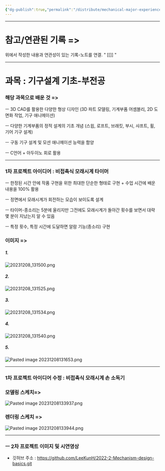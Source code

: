 ```yaml
---
{"dg-publish":true,"permalink":"/distribute/mechanical-major-experience-story-record/2022-2-mechanism-design-basics/","noteIcon":""}
---
```




-------------------------------
# 참고/연관된 기록 =>
위에서 작성한 내용과 연관성이 있는 기록-노트를 연결.
" [[]] "


----------------------------
# 과목 : 기구설계 기초-부전공

### 해당 과목으로 배운 것 =>
	
ㅡ 3D CAD를 활용한 다양한 형상 디자인
(3D 파트 모델링,  기계부품 어셈블리, 2D 도면화 작업, 기구 애니메이션)
	
ㅡ 다양한 기계부품의 정적 설계의 기초 개념
(스윕, 로프트, 브래킷, 부시, 샤프트, 휠, 기어 기구 설계)
	
ㅡ 구동 기구 설계 및 모션 애니메이션 능력을 함양
	
ㅡ C언어 + 아두이노 회로 활용


----
### 1차 프로젝트 아이디어 : 비접촉식 모래시계 타이머  
  
ㅡ 한정된 시간 안에 작품 구현을 위한 최대한 단순한 형태로 구현 + 수업 시간에 배운 내용을 100% 활용  
  
ㅡ 정면에서 모래시계가 회전하는 모습이 보이도록 설계  
  
ㅡ 타이머-종소리는 5분에 울리지만 그전에도 모래시계가 돌아간 횟수를 보면서 대략 몇 분이 지났는지 알 수 있음  
  
ㅡ 특정 횟수, 특정 시간에 도달하면 알람 기능(종소리) 구현


### 이미지 =>
##### 1. 
![20231208_131500.png](/img/user/%EC%B2%A8%EB%B6%80%ED%8C%8C%EC%9D%BC/20231208_131500.png)
##### 2. 
![20231208_131525.png](/img/user/%EC%B2%A8%EB%B6%80%ED%8C%8C%EC%9D%BC/20231208_131525.png)
##### 3. 
![20231208_131534.png](/img/user/%EC%B2%A8%EB%B6%80%ED%8C%8C%EC%9D%BC/20231208_131534.png)
##### 4. 
![20231208_131540.png](/img/user/%EC%B2%A8%EB%B6%80%ED%8C%8C%EC%9D%BC/20231208_131540.png)
##### 5.
![Pasted image 20231208131653.png](/img/user/%EC%B2%A8%EB%B6%80%ED%8C%8C%EC%9D%BC/Pasted%20image%2020231208131653.png)

---
### 1차 프로젝트 아이디어 수정 : 비접촉식 모래시계 손 소독기

### 모델링 스케치=>
![Pasted image 20231208133937.png](/img/user/%EC%B2%A8%EB%B6%80%ED%8C%8C%EC%9D%BC/Pasted%20image%2020231208133937.png)

### 렌더링 스케치 =>
![Pasted image 20231208133944.png](/img/user/%EC%B2%A8%EB%B6%80%ED%8C%8C%EC%9D%BC/Pasted%20image%2020231208133944.png)


-----------------
### ㅡ 2차 프로젝트 이미지 및 시연영상

- 깃허브 주소 : https://github.com/LeeKunH/2022-2-Mechanism-design-basics.git

